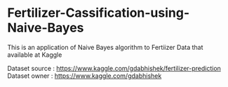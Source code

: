 # Fertilizer-Cassification-using-Naive-Bayes
This is an application of Naive Bayes algorithm to Fertiizer Data that available at Kaggle

Dataset source : https://www.kaggle.com/gdabhishek/fertilizer-prediction
Dataset owner : https://www.kaggle.com/gdabhishek
